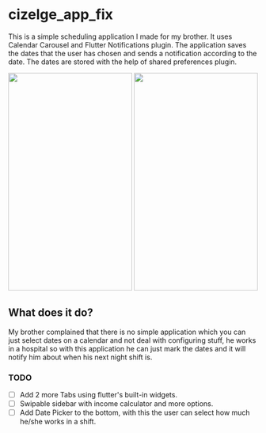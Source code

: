 # cizelge_app_fix

This is a simple scheduling application I made for my brother. It uses Calendar Carousel and Flutter Notifications plugin. The application saves the dates that the user has chosen and sends a notification according to the date. The dates are stored with the help of shared preferences plugin.



<img src="https://user-images.githubusercontent.com/32751228/70929218-790f9100-202a-11ea-84f0-9753117f4b9c.png" width="250" height="440"/>
<img src="https://user-images.githubusercontent.com/32751228/70929674-7e211000-202b-11ea-96f1-583ef37cad00.gif" width="250" height="440"/>



## What does it do?
My brother complained that there is no simple application which you can just select dates on a calendar and not deal with configuring stuff, he works in a hospital so with this application he can just mark the dates and it will notify him about when his next night shift is.


### TODO
- [ ] Add 2 more Tabs using flutter's built-in widgets.
- [ ] Swipable sidebar with income calculator and more options.
- [ ] Add Date Picker to the bottom, with this the user can select how much he/she works in a shift.
